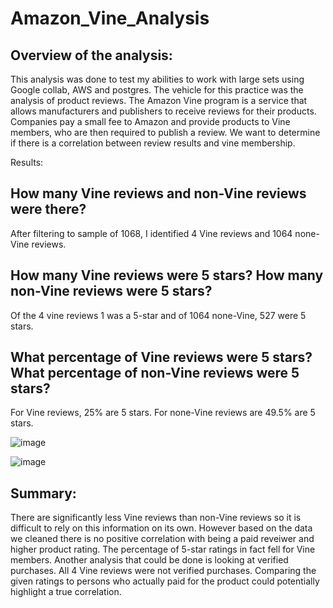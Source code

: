 # Amazon_Vine_Analysis

## Overview of the analysis: 
This analysis was done to test my abilities to work with large sets using Google collab, AWS and postgres.  The vehicle for this practice was the analysis of product reviews.  The Amazon Vine program is a service that allows manufacturers and publishers to receive reviews for their products. Companies pay a small fee to Amazon and provide products to Vine members, who are then required to publish a review.  We want to determine if there is a correlation between review results and vine membership.

Results: 

## How many Vine reviews and non-Vine reviews were there?
After filtering to sample of 1068, I identified 4 Vine reviews and 1064 none-Vine reviews.

## How many Vine reviews were 5 stars? How many non-Vine reviews were 5 stars?
Of the 4 vine reviews 1 was a 5-star and of 1064 none-Vine, 527 were 5 stars.

## What percentage of Vine reviews were 5 stars? What percentage of non-Vine reviews were 5 stars?
   For Vine reviews, 25% are 5 stars.  For none-Vine reviews are 49.5% are 5 stars.
   
   
![image](https://user-images.githubusercontent.com/99847046/180283975-157aa91a-7eea-42cf-bcf2-12dd79f28ebd.png)

![image](https://user-images.githubusercontent.com/99847046/180283996-9bf47c97-69da-449e-9194-71e2e8ccf706.png)

## Summary: 
There are significantly less Vine reviews than non-Vine reviews so it is difficult to rely on this information on its own.  However based on the data we cleaned there is no positive correlation with being a paid reveiwer and higher product rating. The percentage of 5-star ratings in fact fell for Vine members.  Another analysis that could be done is looking at verified purchases.  All 4 Vine reviews were not verified purchases.  Comparing the given ratings to persons who actually paid for the product could potentially highlight a true correlation.



